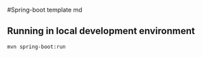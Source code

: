 #Spring-boot template md

## Running in local development environment

```
mvn spring-boot:run
```



